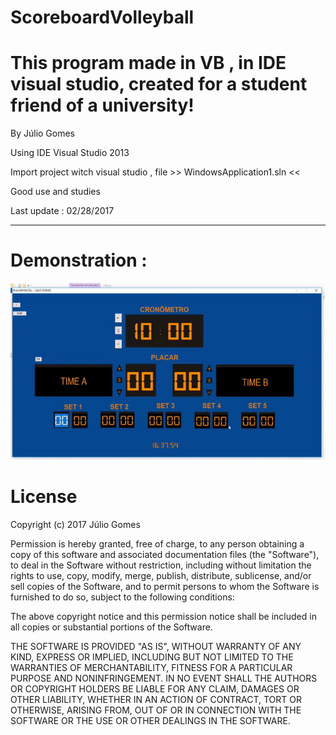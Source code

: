 # ScoreboardVolleyball
# This program made in VB , in IDE visual studio, created for a student friend of a university!

By Júlio Gomes 

Using IDE Visual Studio 2013 

Import project witch visual studio , file >> WindowsApplication1.sln <<

Good use and studies

Last update : 02/28/2017

***********************************************************************************************

# Demonstration :

![Demonstration](https://github.com/juliogomes0/ScoreboardVolleyball/blob/master/demons.gif)

# License

Copyright (c) 2017 Júlio Gomes

Permission is hereby granted, free of charge, to any person obtaining a copy
of this software and associated documentation files (the "Software"), to deal
in the Software without restriction, including without limitation the rights
to use, copy, modify, merge, publish, distribute, sublicense, and/or sell
copies of the Software, and to permit persons to whom the Software is
furnished to do so, subject to the following conditions:

The above copyright notice and this permission notice shall be included in all
copies or substantial portions of the Software.

THE SOFTWARE IS PROVIDED "AS IS", WITHOUT WARRANTY OF ANY KIND, EXPRESS OR
IMPLIED, INCLUDING BUT NOT LIMITED TO THE WARRANTIES OF MERCHANTABILITY,
FITNESS FOR A PARTICULAR PURPOSE AND NONINFRINGEMENT. IN NO EVENT SHALL THE
AUTHORS OR COPYRIGHT HOLDERS BE LIABLE FOR ANY CLAIM, DAMAGES OR OTHER
LIABILITY, WHETHER IN AN ACTION OF CONTRACT, TORT OR OTHERWISE, ARISING FROM,
OUT OF OR IN CONNECTION WITH THE SOFTWARE OR THE USE OR OTHER DEALINGS IN THE
SOFTWARE.
